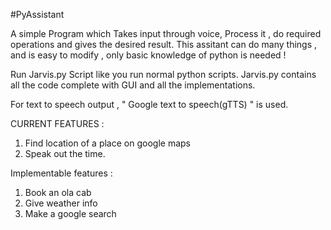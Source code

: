 #PyAssistant

A simple Program which Takes input through voice, Process it , do required operations and gives the desired result. This assitant can do many things , and is easy to modify , only basic knowledge of python is needed !

Run Jarvis.py Script like you run normal python scripts. Jarvis.py contains all the code complete with GUI and all the implementations.

For text to speech output , " Google text to speech(gTTS) " is used.

CURRENT FEATURES :

1) Find location of a place on google maps
2) Speak out the time.
 
Implementable features :

1) Book an ola cab
2) Give weather info
3) Make a google search
